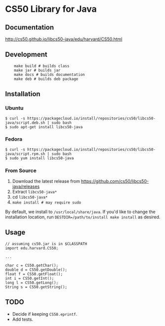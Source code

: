 # CS50 Library for Java

## Documentation

http://cs50.github.io/libcs50-java/edu/harvard/CS50.html

## Development

```
    make build # builds class
    make jar # builds jar
    make docs # builds documentation
    make deb # builds deb package
```

## Installation

### Ubuntu

```
$ curl -s https://packagecloud.io/install/repositories/cs50/libcs50-java/script.deb.sh | sudo bash
$ sudo apt-get install libcs50-java
```

### Fedora

```
$ curl -s https://packagecloud.io/install/repositories/cs50/libcs50-java/script.rpm.sh | sudo bash
$ sudo yum install libcs50-java
```

### From Source

1. Download the latest release from https://github.com/cs50/libcs50-java/releases
1. Extract `libcs50-java*`
1. cd `libcs50-java*`
1. `make install # may require sudo`

By default, we install to `/usr/local/share/java`. If you'd like to change the installation location, run `DESTDIR=/path/to/install make install` as desired.


## Usage

    // assuming cs50.jar is in $CLASSPATH
    import edu.harvard.CS50;

    ...

    char c = CS50.getChar();
    double d = CS50.getDouble();
    float f = CS50.getFloat();
    int i = CS50.getInt();
    long l = CS50.getLong();
    String s = CS50.getString();

## TODO

* Decide if keeping `CS50.eprintf`.
* Add tests.
